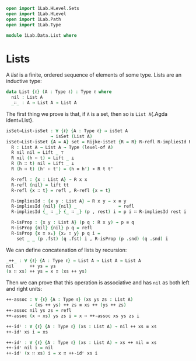```agda
open import 1Lab.HLevel.Sets
open import 1Lab.HLevel
open import 1Lab.Path
open import 1Lab.Type

module 1Lab.Data.List where
```

# Lists

A _list_ is a finite, ordered sequence of elements of some type. Lists
are an inductive type:

```agda
data List {ℓ} (A : Type ℓ) : Type ℓ where
  nil : List A
  _∷_ : A → List A → List A
```

The first thing we prove is that, if `A` is a set, then so is `List
A`{.Agda ident=List}.

```agda
isSet→List-isSet : ∀ {ℓ} {A : Type ℓ} → isSet A
                 → isSet (List A)
isSet→List-isSet {A = A} set = Rijke-isSet {R = R} R-refl R-impliesId R-isProp where
  R : List A → List A → Type (level-of A)
  R nil nil = Lift _ ⊤
  R nil (h ∷ t) = Lift _ ⊥
  R (h ∷ t) nil = Lift _ ⊥
  R (h ∷ t) (h' ∷ t') = (h ≡ h') × R t t'

  R-refl : {x : List A} → R x x
  R-refl {nil} = lift tt
  R-refl {x ∷ t} = refl , R-refl {x = t}

  R-impliesId : {x y : List A} → R x y → x ≡ y
  R-impliesId {nil} {nil} _                = refl
  R-impliesId {_ ∷ _} {_ ∷ _} (p , rest) i = p i ∷ R-impliesId rest i

  R-isProp : {x y : List A} (p q : R x y) → p ≡ q
  R-isProp {nil} {nil} p q = refl
  R-isProp {x ∷ x₁} {x₂ ∷ y} p q i = 
    set _ _ (p .fst) (q .fst) i , R-isProp (p .snd) (q .snd) i 
```

We can define concatenation of lists by recursion:

```agda
_++_ : ∀ {ℓ} {A : Type ℓ} → List A → List A → List A
nil      ++ ys = ys
(x ∷ xs) ++ ys = x ∷ (xs ++ ys)
```

Then we can prove that this operation is associative and has `nil` as
both left and right units:

```agda
++-assoc : ∀ {ℓ} {A : Type ℓ} (xs ys zs : List A)
         → (xs ++ ys) ++ zs ≡ xs ++ (ys ++ zs)
++-assoc nil ys zs = refl
++-assoc (x ∷ xs) ys zs i = x ∷ ++-assoc xs ys zs i

++-idˡ : ∀ {ℓ} {A : Type ℓ} (xs : List A) → nil ++ xs ≡ xs
++-idˡ xs i = xs

++-idʳ : ∀ {ℓ} {A : Type ℓ} (xs : List A) → xs ++ nil ≡ xs
++-idʳ nil i = nil
++-idʳ (x ∷ xs) i = x ∷ ++-idʳ xs i
```
